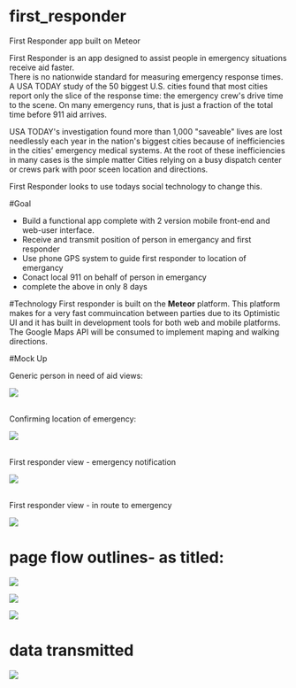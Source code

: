 # first_responder
First Responder app built on Meteor

First Responder is an app designed to assist people in emergency situations receive aid faster. <br>
There is no nationwide standard for measuring emergency response times. A USA TODAY study of the 50 biggest U.S. cities found that most cities report only the slice of the response time: the emergency crew's drive time to the scene. On many emergency runs, that is just a fraction of the total time before 911 aid arrives.

USA TODAY's investigation found more than 1,000 "saveable" lives are lost needlessly each year in the nation's biggest cities because of inefficiencies in the cities' emergency medical systems. At the root of these inefficiencies in many cases is the simple matter Cities relying on a busy dispatch center or crews park with poor sceen location and directions.

First Responder looks to use todays social technology to change this.

#Goal
<ul>
<li>Build a functional app complete with 2 version mobile front-end and web-user interface.</li>
<li>Receive and transmit position of person in emergancy and first responder</li>
<li>Use phone GPS system to guide first responder to location of emergancy</li>
<li>Conact local 911 on behalf of person in emergancy</li>
<li>complete the above in only 8 days</li>
</ul>

#Technology
First responder is built on the <b>Meteor</b> platform. This platform makes for a very fast commuincation between parties due to its Optimistic UI and it has built in development tools for both web and mobile platforms.
The Google Maps API will be consumed to implement maping and walking directions.

#Mock Up
<div>
<p>Generic person in need of aid views:</p>
<img src="https://davidhartman.mybalsamiq.com/mockups/3505431.png?key=764f4a20a2bea22757a8458e899b86d74981e9ca">
</div>
<div>
<p><br>Confirming location of emergency:</p>
<img src="https://davidhartman.mybalsamiq.com/mockups/3505434.png?key=99ea841d1328b9720ffef85503af04d199cf437a">
</div>
<div>
<p><br> First responder view - emergency notification</p>
<img src="https://davidhartman.mybalsamiq.com/mockups/3508310.png?key=bed87d42f5aec0429e3e9e625551ce42378416ae">
</div>
<div>
<p><br> First responder view - in route to emergency</p>
<img src="https://davidhartman.mybalsamiq.com/mockups/3508266.png?key=ac60c69fda4fd4124ff51816f8b67d58615788fa">
</div>

# page flow outlines- as titled:
<div><p>
<img src="https://davidhartman.mybalsamiq.com/mockups/3510307.png?key=a44ecb91f9044d2d7bff82f11531bf7d9a1f3515">
</p></div>


<div><p>
<img src="https://davidhartman.mybalsamiq.com/mockups/3510419.png?key=31f6410d5540910d07c7bacc41c00cd5cd34d411">
</p></div>


<div><p>
<img src="https://davidhartman.mybalsamiq.com/mockups/3510503.png?key=0c13a5b7323edf4c0f686509a2b295ff20ae5290">
</p></div>

# data transmitted
<div><p>
<img src="https://davidhartman.mybalsamiq.com/mockups/3510686.png?key=39200f2d834c837efabcfaa7e2aa696e1ec55a0b">
</p></div>
